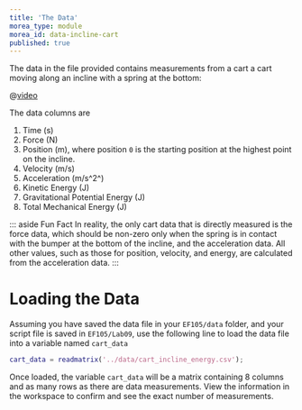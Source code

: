 ```yaml
---
title: 'The Data'
morea_type: module
morea_id: data-incline-cart
published: true
---
```

The data in the file provided contains measurements from a cart a cart
moving along an incline with a spring at the bottom:

@[video]({{wwwroot}}/vid/cart_incline)

The data columns are

1. Time (s)
2. Force (N)
3. Position (m), where position `0` is the starting position at the highest point on the incline.
4. Velocity (m/s)
5. Acceleration (m/s^2^)
6. Kinetic Energy (J)
7. Gravitational Potential Energy (J)
8. Total Mechanical Energy (J)

::: aside Fun Fact 
In reality, the only cart data that is directly
measured is the force data, which should be non-zero only when the
spring is in contact with the bumper at the bottom of the incline, and
the acceleration data. All other values, such as those for position, velocity,
and energy, are calculated from the acceleration data.
:::

# Loading the Data

Assuming you have saved the data file in your `EF105/data` folder, and your script file is saved in `EF105/Lab09`, use the following line to load the data file into a variable named `cart_data`

``` matlab
cart_data = readmatrix('../data/cart_incline_energy.csv');
```

Once loaded, the variable `cart_data` will be a matrix containing 8
columns and as many rows as there are data measurements. View the
information in the workspace to confirm and see the exact number of
measurements.
